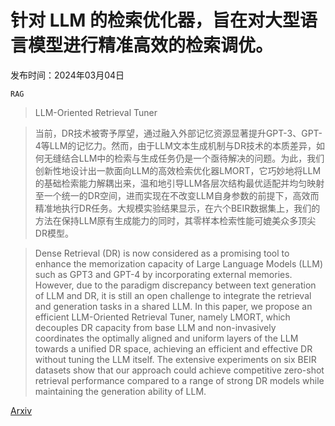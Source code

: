# 针对 LLM 的检索优化器，旨在对大型语言模型进行精准高效的检索调优。

发布时间：2024年03月04日

`RAG`

> LLM-Oriented Retrieval Tuner

> 当前，DR技术被寄予厚望，通过融入外部记忆资源显著提升GPT-3、GPT-4等LLM的记忆力。然而，由于LLM文本生成机制与DR技术的本质差异，如何无缝结合LLM中的检索与生成任务仍是一个亟待解决的问题。为此，我们创新性地设计出一款面向LLM的高效检索优化器LMORT，它巧妙地将LLM的基础检索能力解耦出来，温和地引导LLM各层次结构最优适配并均匀映射至一个统一的DR空间，进而实现在不改变LLM自身参数的前提下，高效而精准地执行DR任务。大规模实验结果显示，在六个BEIR数据集上，我们的方法在保持LLM原有生成能力的同时，其零样本检索性能可媲美众多顶尖DR模型。

> Dense Retrieval (DR) is now considered as a promising tool to enhance the memorization capacity of Large Language Models (LLM) such as GPT3 and GPT-4 by incorporating external memories. However, due to the paradigm discrepancy between text generation of LLM and DR, it is still an open challenge to integrate the retrieval and generation tasks in a shared LLM. In this paper, we propose an efficient LLM-Oriented Retrieval Tuner, namely LMORT, which decouples DR capacity from base LLM and non-invasively coordinates the optimally aligned and uniform layers of the LLM towards a unified DR space, achieving an efficient and effective DR without tuning the LLM itself. The extensive experiments on six BEIR datasets show that our approach could achieve competitive zero-shot retrieval performance compared to a range of strong DR models while maintaining the generation ability of LLM.

[Arxiv](https://arxiv.org/abs/2403.01999)